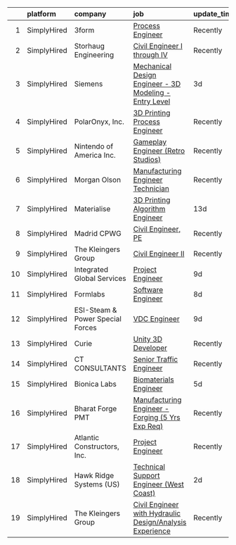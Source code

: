 

|    | platform    | company                          | job                                                                                                                                                              | update_time   | location                 |
|---:|:------------|:---------------------------------|:-----------------------------------------------------------------------------------------------------------------------------------------------------------------|:--------------|:-------------------------|
|  1 | SimplyHired | 3form                            | [Process Engineer](https://www.simplyhired.com/job/HxapkWEaLPjudUDOV_CcZvIggSWkhwKtDkgCkIoZ9sUewlo9Jefmgw?q=3d+engineer)                                         | Recently      | Kernersville, NC         |
|  2 | SimplyHired | Storhaug Engineering             | [Civil Engineer I through IV](https://www.simplyhired.com/job/D3fF5bBOG5teMf4pQssyitQouJVBSr7vwxsZh-fF5GW_Jix7BxR_ig?q=3d+engineer)                              | Recently      | Spokane, WA              |
|  3 | SimplyHired | Siemens                          | [Mechanical Design Engineer - 3D Modeling - Entry Level](https://www.simplyhired.com/job/FlQtozBY57QqkW8NUHfqu-9iWYqJtIVt79C0DfISOYZpAnTIJtOFDg?q=3d+engineer)   | 3d            | Raleigh, NC +1 location  |
|  4 | SimplyHired | PolarOnyx, Inc.                  | [3D Printing Process Engineer](https://www.simplyhired.com/job/9nlHZb-RDwqMFQZ5zrCn7jlTSRNzbINdN310E94JopyhooCrb2gUYw?q=3d+engineer)                             | Recently      | Chapel Hill, NC          |
|  5 | SimplyHired | Nintendo of America Inc.         | [Gameplay Engineer (Retro Studios)](https://www.simplyhired.com/job/RXxzIoAeaDRV6ton4wJCw_2l-kYNgcb9FBFGNd4x_0QzHQ5r7p7RFA?q=3d+engineer)                        | Recently      | Austin, TX               |
|  6 | SimplyHired | Morgan Olson                     | [Manufacturing Engineer Technician](https://www.simplyhired.com/job/PDky1pZT_cicvwv8YKEGL540ByBliagfQPBI1ChR0ZtY4kNXJfqVmQ?q=3d+engineer)                        | Recently      | Ringgold, VA             |
|  7 | SimplyHired | Materialise                      | [3D Printing Algorithm Engineer](https://www.simplyhired.com/job/z1RIyGJnn7sr7_3mdJmi7IYR83XIgltaXu3pdwxcGtRFx2OqmDY8rw?q=3d+engineer)                           | 13d           | Remote                   |
|  8 | SimplyHired | Madrid CPWG                      | [Civil Engineer, PE](https://www.simplyhired.com/job/MaLTwMKXeGyC8D0eETHzL7QBCpnnsKmQ4pqIynihj7jS1ofQs-90aQ?q=3d+engineer)                                       | Recently      | Hollister, MO            |
|  9 | SimplyHired | The Kleingers Group              | [Civil Engineer II](https://www.simplyhired.com/job/02Ay6hi2pI98nlgXtgH04NZ-acHoSlDu7OieZsrxxToMtuMKVIRC3g?q=3d+engineer)                                        | Recently      | Westerville, OH          |
| 10 | SimplyHired | Integrated Global Services       | [Project Engineer](https://www.simplyhired.com/job/iZT5RpnUPNn-Fh0a-UqltsxK8Y_bu-EOpo1oBkcmK4716dXL96FQLg?q=3d+engineer)                                         | 9d            | Richmond, VA             |
| 11 | SimplyHired | Formlabs                         | [Software Engineer](https://www.simplyhired.com/job/KiLCAvY0UzdNrGXG0W2IlbF6sjEtlAuEY9K2a9EwhkGRFoZ2hD6jIA?q=3d+engineer)                                        | 8d            | Raleigh, NC              |
| 12 | SimplyHired | ESI-Steam & Power Special Forces | [VDC Engineer](https://www.simplyhired.com/job/DFEqrduPnGNcjUm5B00xhMBISoeO-uu6sOJk_35I-Q1_ULGUBWWnIg?q=3d+engineer)                                             | 9d            | Kennesaw, GA             |
| 13 | SimplyHired | Curie                            | [Unity 3D Developer](https://www.simplyhired.com/job/nZ2Ym30ykgJCOuKOjDUvIuHGfuJWRhVKs8xgfTdLiMfzh2fdPaP2Ug?q=3d+engineer)                                       | Recently      | Remote                   |
| 14 | SimplyHired | CT CONSULTANTS                   | [Senior Traffic Engineer](https://www.simplyhired.com/job/1Ajg2uAYzldB4aUY30k8id8XFviEUHVC-l7Uj0axU8thSACcTGu1Mg?q=3d+engineer)                                  | Recently      | Mentor, OH               |
| 15 | SimplyHired | Bionica Labs                     | [Biomaterials Engineer](https://www.simplyhired.com/job/EEtC1yj6B3f0mAZNFY9blLYEENvrsbFdiEIo4e6xmTM9DVJXSISx0Q?q=3d+engineer)                                    | 5d            | Raleigh, NC              |
| 16 | SimplyHired | Bharat Forge PMT                 | [Manufacturing Engineer - Forging (5 Yrs Exp Req)](https://www.simplyhired.com/job/siq4lefIes52CJZvjwDqsL4T_YLA1Zelyy7u1qeQ-T_XsgHlZsCaVQ?q=3d+engineer)         | Recently      | Surgoinsville, TN        |
| 17 | SimplyHired | Atlantic Constructors, Inc.      | [Project Engineer](https://www.simplyhired.com/job/M5ajgKEtuo0dKsSrWk7ukVLC-s877qxU2LDEUjCVivkT_8aJnJVfMg?q=3d+engineer)                                         | Recently      | Boydton, VA +3 locations |
| 18 | SimplyHired | Hawk Ridge Systems (US)          | [Technical Support Engineer (West Coast)](https://www.simplyhired.com/job/LgtJG8Lcd8SzfR8CMXtLmLZ1D-BgEVPH1GIxnFxwu0ydwdR8UmcAcw?q=3d+engineer)                  | 2d            | Washington State         |
| 19 | SimplyHired | The Kleingers Group              | [Civil Engineer with Hydraulic Design/Analysis Experience](https://www.simplyhired.com/job/AgfCe7lV1639etNRyxlGCkM0ZJkA22mPMSoPFgo9ZlMc46yZE9_Yeg?q=3d+engineer) | Recently      | West Chester, OH         |